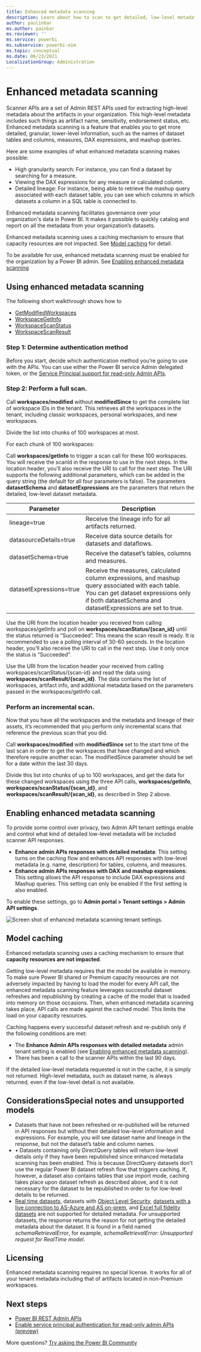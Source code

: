 ```yaml
---
title: Enhanced metadata scanning
description: Learn about how to scan to get detailed, low-level metadata about your organization's Power BI data assets.
author: paulinbar
ms.author: painbar
ms.reviewer: ''
ms.service: powerbi
ms.subservice: powerbi-eim
ms.topic: conceptual
ms.date: 06/23/2021
LocalizationGroup: Administration
---
```


# Enhanced metadata scanning

Scanner APIs are a set of Admin REST APIs used for extracting high-level metadata about the artifacts in your organization. This high-level metadata includes such things as artifact name, sensitivity, endorsement status, etc. Enhanced metadata scanning is a feature that enables you to get more detailed, granular, lower-level information, such as the names of dataset tables and columns, measures, DAX expressions, and mashup queries.

Here are some examples of what enhanced metadata scanning makes possible:
* High granularity search: For instance, you can find a dataset by searching for a measure.
* Viewing the DAX expressions for any measure or calculated column.
* Detailed lineage: For instance, being able to retrieve the mashup query associated with each dataset table, you can see which columns in which datasets a column in a SQL table is connected to.

Enhanced metadata scanning facilitates governance over your organization's data in Power BI. It makes it possible to quickly catalog and report on all the metadata from your organization’s datasets.

Enhanced metadata scanning uses a caching mechanism to ensure that capacity resources are not impacted. See [Model caching](#model-caching) for detail.

To be available for use, enhanced metadata scanning must be enabled for the organization by a Power BI admin. See [Enabling enhanced metadata scanning](#enabling-enhanced-metadata-scanning)

## Using enhanced metadata scanning

The following short walkthrough shows how to 

* [GetModifiedWorkspaces](/rest/api/power-bi/admin/workspace-info-get-modified-workspaces.md)
* [WorkspaceGetInfo](/rest/api/power-bi/admin/workspace-info-post-workspace-info.md)
* [WorkspaceScanStatus](/rest/api/power-bi/admin/workspace-info-get-scan-status.md)
* [WorkspaceScanResult](/rest/api/power-bi/admin/workspace-info-get-scan-result.md)

### Step 1: Determine authentication method

Before you start, decide which authentication method you’re going to use with the APIs. You can use either the Power BI service Admin delegated token, or the [Service Principal support for read-only Admin APIs](read-only-apis-service-principal-authentication.md).

### Step 2: Perform a full scan.

Call **workspaces/modified** without **modifiedSince** to get the complete list of workspace IDs in the tenant. This retrieves all the workspaces in the tenant, including classic workspaces, personal workspaces, and new workspaces.

Divide the list into chunks of 100 workspaces at most.

For each chunk of 100 workspaces:

Call **workspaces/getInfo** to trigger a scan call for these 100 workspaces. You will receive the scanId in the response to use in the next steps. In the location header, you’ll also receive the URI to call for the next step. The URI supports the following additional parameters, which can be added in the query string (the default for all four parameters is false). The parameters **datasetSchema** and **datasetExpressions** are the parameters that return the detailed, low-level dataset metadata.

|Parameter  |Description  |
|---------|---------|
|lineage=true               |Receive the lineage info for all artifacts returned.|
|datasourceDetails=true     |Receive data source details for datasets and dataflows.|
|datasetSchema=true         |Receive the dataset’s tables, columns and measures.|
|datasetExpressions=true    |Receive the measures, calculated column expressions, and mashup query associated with each table. You can get dataset expressions only if both datasetSchema and datasetExpressions are set to true.|

Use the URI from the location header you received from calling workspaces/getInfo and poll on **workspaces/scanStatus/{scan_id}** until the status returned is “Succeeded”. This means the scan result is ready. It is recommended to use a polling interval of 30-60 seconds. In the location header, you’ll also receive the URI to call in the next step. Use it only once the status is “Succeeded”.

Use the URI from the location header your received from calling workspaces/scanStatus/{scan-id} and read the data using **workspaces/scanResult/{scan_id}**. The data contains the list of workspaces, artifact info, and additional metadata based on the parameters passed in the workspaces/getInfo call.

### Perform an incremental scan.

Now that you have all the workspaces and the metadata and lineage of their assets, it’s recommended that you perform only incremental scans that reference the previous scan that you did.

Call **workspaces/modified** with **modifiedSince** set to the start time of the last scan in order to get the workspaces that have changed and which therefore require another scan. The modifiedSince parameter should be set for a date within the last 30 days.

Divide this list into chunks of up to 100 workspaces, and get the data for these changed workspaces using the three API calls, **workspaces/getInfo**, **workspaces/scanStatus/{scan_id}**, and **workspaces/scanResult/{scan_id}**, as described in Step 2 above.

## Enabling enhanced metadata scanning

To provide some control over privacy, two Admin API tenant settings enable and control what kind of detailed low-level metadata will be included scanner API responses.
* **Enhance admin APIs responses with detailed metadata**: This setting turns on the caching flow and enhances API responses with low-level metadata (e.g. name, description) for tables, columns, and measures.
* **Enhance admin APIs responses with DAX and mashup expressions**: This setting allows the API response to include DAX expressions and Mashup queries. This setting can only be enabled if the first setting is also enabled.

To enable these settings, go to **Admin portal > Tenant settings > Admin API settings**. 

![Screen shot of enhanced metadata scanning tenant settings.](media/service-admin-enhanced-metadata-scanning/enhanced-metadata-scanning-enable.png)

## Model caching

Enhanced metadata scanning uses a caching mechanism to ensure that **capacity resources are not impacted**.
 
Getting low-level metadata requires that the model be available in memory. To make sure Power BI shared or Premium capacity resources are not adversely impacted by having to load the model for every API call, the enhanced metadata scanning feature leverages successful dataset refreshes and republishing by creating a cache of the model that is loaded into memory on those occasions. Then, when enhanced metadata scanning takes place, API calls are made against the cached model. This limits the load on your capacity resources.

Caching happens every successful dataset refresh and re-publish only if the following conditions are met:
* The **Enhance Admin APIs responses with detailed metadata** admin tenant setting is enabled (see [Enabling enhanced metadata scanning](#enabling-enhanced-metadata-scanning)).
* There has been a call to the scanner APIs within the last 90 days.

If the detailed low-level metadata requested is not in the cache, it is simply not returned. High-level metadata, such as dataset name, is always returned, even if the low-level detail is not available.

## ConsiderationsSpecial notes and unsupported models

* Datasets that have not been refreshed or re-published will be returned in API responses but without their detailed low-level information and expressions. For example, you will see dataset name and lineage in the response, but not the dataset’s table and column names.
* •	Datasets containing only DirectQuery tables will return low-level details only if they have been republished since enhanced metadata scanning has been enabled. This is because DirectQuery datasets don't use the regular Power BI dataset refresh flow that triggers caching. If, however, a dataset also contains tables that use import mode, caching takes place upon dataset refresh as described above, and it is not necessary for the dataset to be republished in order to for low-level details to be returned.
* [Real time datasets](/connect-data/service-real-time-streaming.md), datasets with [Object Level Security](https://powerbi.microsoft.com/en-us/blog/object-level-security-ols-is-now-generally-available-in-power-bi-premium-and-pro/), [datasets with a live connection to AS-Azure and AS on-prem](/connect-data/desktop-analysis-services-tabular-data.md), and [Excel full fidelity datasets](/connect-data/service-excel-workbook-files#import-excel-data-into-power-bi.md) are not supported for detailed metadata. For unsupported datasets, the response returns the reason for not getting the detailed metadata about the dataset. It is found in a field named *schemaRetrievalError*, for example, *schemaRetrievalError: Unsupported request for RealTime model*.

## Licensing
Enhanced metadata scanning requires no special license. It works for all of your tenant metadata including that of artifacts located in non-Premium workspaces.

## Next steps

* [Power BI REST Admin APIs](/rest/api/power-bi/admin.md)
* [Enable service principal authentication for read-only admin APIs (preview)](read-only-apis-service-principal-authentication.md)

More questions? [Try asking the Power BI Community](https://community.powerbi.com/)
